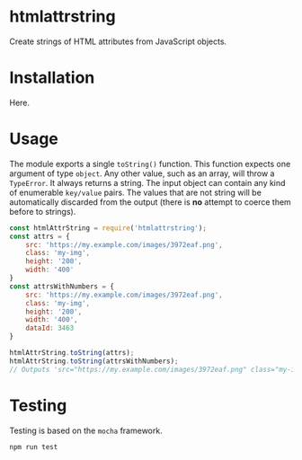 # htmlattrstring
Create strings of HTML attributes from JavaScript objects.

# Installation

Here.

# Usage

The module exports a single `toString()` function. This function expects one argument of type `object`. Any other value, such as an array, will throw a `TypeError`. It always returns a string. The input object can contain any kind of enumerable `key/value` pairs. The values that are not string will be automatically discarded from the output (there is **no** attempt to coerce them before to strings).

```js
const htmlAttrString = require('htmlattrstring');
const attrs = {
    src: 'https://my.example.com/images/3972eaf.png',
    class: 'my-img',
    height: '200',
    width: '400'
}
const attrsWithNumbers = {
    src: 'https://my.example.com/images/3972eaf.png',
    class: 'my-img',
    height: '200',
    width: '400',
    dataId: 3463
}

htmlAttrString.toString(attrs);
htmlAttrString.toString(attrsWithNumbers);
// Outputs 'src="https://my.example.com/images/3972eaf.png" class="my-img" height="200" width="400"'.
```

# Testing

Testing is based on the `mocha` framework.

```bash
npm run test
```

